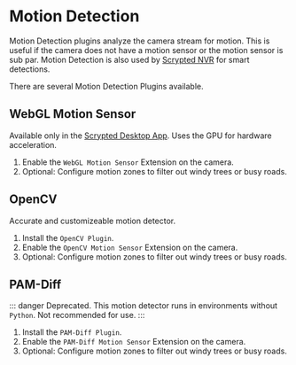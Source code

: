# Motion Detection

Motion Detection plugins analyze the camera stream for motion. This is useful if the camera does not have a motion sensor or the motion sensor is sub par. Motion Detection is also used by [Scrypted NVR](/scrypted-nvr/) for smart detections.

There are several Motion Detection Plugins available. 

## WebGL Motion Sensor

Available only in the [Scrypted Desktop App](/desktop-application). Uses the GPU for hardware acceleration.

1. Enable the `WebGL Motion Sensor` Extension on the camera.
2. Optional: Configure motion zones to filter out windy trees or busy roads.

## OpenCV

Accurate and customizeable motion detector.

1. Install the `OpenCV Plugin`.
2. Enable the `OpenCV Motion Sensor` Extension on the camera.
3. Optional: Configure motion zones to filter out windy trees or busy roads.

## PAM-Diff

::: danger
Deprecated. This motion detector runs in environments without `Python`. Not recommended for use.
:::

1. Install the `PAM-Diff Plugin`.
2. Enable the `PAM-Diff Motion Sensor` Extension on the camera.
3. Optional: Configure motion zones to filter out windy trees or busy roads.
